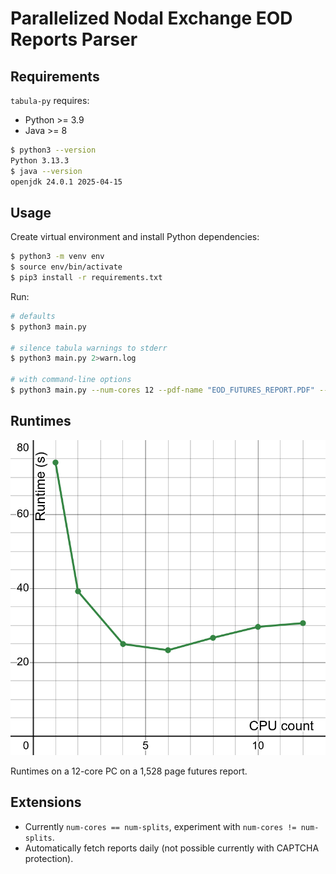 # Parallelized Nodal Exchange EOD Reports Parser

## Requirements
`tabula-py` requires:
* Python >= 3.9
* Java >= 8

```sh
$ python3 --version
Python 3.13.3
$ java --version
openjdk 24.0.1 2025-04-15
```

## Usage
Create virtual environment and install Python dependencies:
```sh
$ python3 -m venv env
$ source env/bin/activate
$ pip3 install -r requirements.txt
```

Run:
```sh
# defaults
$ python3 main.py

# silence tabula warnings to stderr
$ python3 main.py 2>warn.log

# with command-line options
$ python3 main.py --num-cores 12 --pdf-name "EOD_FUTURES_REPORT.PDF" --split-dir "split"
```

## Runtimes
![Graph of runtimes.](runtimes.png)

Runtimes on a 12-core PC on a 1,528 page futures report.

## Extensions
* Currently `num-cores == num-splits`, experiment with `num-cores != num-splits`.
* Automatically fetch reports daily (not possible currently with CAPTCHA protection).
